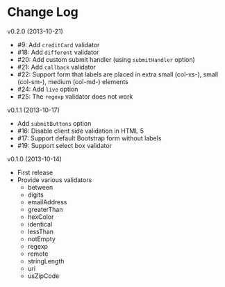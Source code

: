 # Change Log

v0.2.0 (2013-10-21)
* #9: Add ```creditCard``` validator
* #18: Add ```different``` validator
* #20: Add custom submit handler (using ```submitHandler``` option)
* #21: Add ```callback``` validator
* #22: Support form that labels are placed in extra small (col-xs-), small (col-sm-), medium (col-md-) elements
* #24: Add ```live``` option
* #25: The ```regexp``` validator does not work

v0.1.1 (2013-10-17)
* Add ```submitButtons``` option
* #16: Disable client side validation in HTML 5
* #17: Support default Bootstrap form without labels
* #19: Support select box validator

v0.1.0 (2013-10-14)
* First release
* Provide various validators
    - between
    - digits
    - emailAddress
    - greaterThan
    - hexColor
    - identical
    - lessThan
    - notEmpty
    - regexp
    - remote
    - stringLength
    - uri
    - usZipCode
